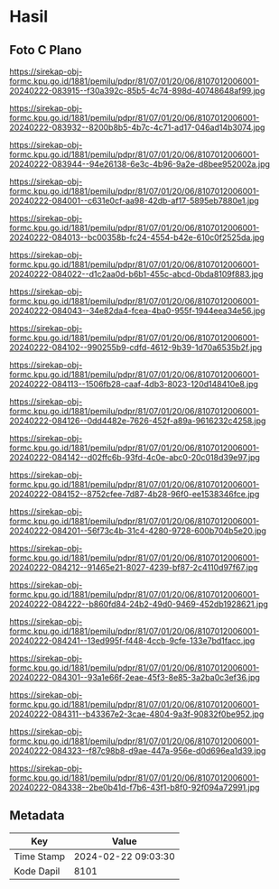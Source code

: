 # Hasil

## Foto C Plano

https://sirekap-obj-formc.kpu.go.id/1881/pemilu/pdpr/81/07/01/20/06/8107012006001-20240222-083915--f30a392c-85b5-4c74-898d-40748648af99.jpg

https://sirekap-obj-formc.kpu.go.id/1881/pemilu/pdpr/81/07/01/20/06/8107012006001-20240222-083932--8200b8b5-4b7c-4c71-ad17-046ad14b3074.jpg

https://sirekap-obj-formc.kpu.go.id/1881/pemilu/pdpr/81/07/01/20/06/8107012006001-20240222-083944--94e26138-6e3c-4b96-9a2e-d8bee952002a.jpg

https://sirekap-obj-formc.kpu.go.id/1881/pemilu/pdpr/81/07/01/20/06/8107012006001-20240222-084001--c631e0cf-aa98-42db-af17-5895eb7880e1.jpg

https://sirekap-obj-formc.kpu.go.id/1881/pemilu/pdpr/81/07/01/20/06/8107012006001-20240222-084013--bc00358b-fc24-4554-b42e-610c0f2525da.jpg

https://sirekap-obj-formc.kpu.go.id/1881/pemilu/pdpr/81/07/01/20/06/8107012006001-20240222-084022--d1c2aa0d-b6b1-455c-abcd-0bda8109f883.jpg

https://sirekap-obj-formc.kpu.go.id/1881/pemilu/pdpr/81/07/01/20/06/8107012006001-20240222-084043--34e82da4-fcea-4ba0-955f-1944eea34e56.jpg

https://sirekap-obj-formc.kpu.go.id/1881/pemilu/pdpr/81/07/01/20/06/8107012006001-20240222-084102--990255b9-cdfd-4612-9b39-1d70a6535b2f.jpg

https://sirekap-obj-formc.kpu.go.id/1881/pemilu/pdpr/81/07/01/20/06/8107012006001-20240222-084113--1506fb28-caaf-4db3-8023-120d148410e8.jpg

https://sirekap-obj-formc.kpu.go.id/1881/pemilu/pdpr/81/07/01/20/06/8107012006001-20240222-084126--0dd4482e-7626-452f-a89a-9616232c4258.jpg

https://sirekap-obj-formc.kpu.go.id/1881/pemilu/pdpr/81/07/01/20/06/8107012006001-20240222-084142--d02ffc6b-93fd-4c0e-abc0-20c018d39e97.jpg

https://sirekap-obj-formc.kpu.go.id/1881/pemilu/pdpr/81/07/01/20/06/8107012006001-20240222-084152--8752cfee-7d87-4b28-96f0-ee1538346fce.jpg

https://sirekap-obj-formc.kpu.go.id/1881/pemilu/pdpr/81/07/01/20/06/8107012006001-20240222-084201--56f73c4b-31c4-4280-9728-600b704b5e20.jpg

https://sirekap-obj-formc.kpu.go.id/1881/pemilu/pdpr/81/07/01/20/06/8107012006001-20240222-084212--91465e21-8027-4239-bf87-2c4110d97f67.jpg

https://sirekap-obj-formc.kpu.go.id/1881/pemilu/pdpr/81/07/01/20/06/8107012006001-20240222-084222--b860fd84-24b2-49d0-9469-452db1928621.jpg

https://sirekap-obj-formc.kpu.go.id/1881/pemilu/pdpr/81/07/01/20/06/8107012006001-20240222-084241--13ed995f-f448-4ccb-9cfe-133e7bd1facc.jpg

https://sirekap-obj-formc.kpu.go.id/1881/pemilu/pdpr/81/07/01/20/06/8107012006001-20240222-084301--93a1e66f-2eae-45f3-8e85-3a2ba0c3ef36.jpg

https://sirekap-obj-formc.kpu.go.id/1881/pemilu/pdpr/81/07/01/20/06/8107012006001-20240222-084311--b43367e2-3cae-4804-9a3f-90832f0be952.jpg

https://sirekap-obj-formc.kpu.go.id/1881/pemilu/pdpr/81/07/01/20/06/8107012006001-20240222-084323--f87c98b8-d9ae-447a-956e-d0d696ea1d39.jpg

https://sirekap-obj-formc.kpu.go.id/1881/pemilu/pdpr/81/07/01/20/06/8107012006001-20240222-084338--2be0b41d-f7b6-43f1-b8f0-92f094a72991.jpg


## Metadata

| Key        | Value               |
| ---------- | ------------------- |
| Time Stamp | 2024-02-22 09:03:30 |
| Kode Dapil | 8101                |




